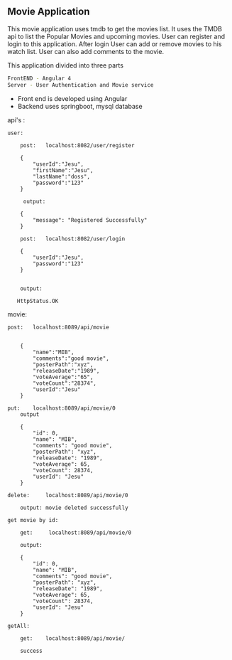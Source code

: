 ## Movie Application ##

This movie application uses tmdb to get the movies list.
It uses the TMDB api to list the Popular Movies and upcoming movies. User can register and login to this application. After login User can add or remove movies to his watch list.
User can also add comments to the movie.

This application divided into three parts

```sh
FrontEND - Angular 4
Server - User Authentication and Movie service
```
* Front end is developed using Angular
* Backend uses springboot, mysql database

api's :

    user:

        post:   localhost:8082/user/register

        {
            "userId":"Jesu",
            "firstName":"Jesu",
            "lastName":"doss",
            "password":"123"
        }
        
         output: 

        {
            "message": "Registered Successfully"
        }

        post:   localhost:8082/user/login

        {
            "userId":"Jesu",
            "password":"123"
        }


        output: 

       HttpStatus.OK

movie:

    post:   localhost:8089/api/movie


        {
            "name":"MIB",
            "comments":"good movie",
            "posterPath":"xyz",
            "releaseDate":"1989",
            "voteAverage":"65",
            "voteCount":"28374",
            "userId":"Jesu"
        }

    put:    localhost:8089/api/movie/0
        output

        {
            "id": 0,
            "name": "MIB",
            "comments": "good movie",
            "posterPath": "xyz",
            "releaseDate": "1989",
            "voteAverage": 65,
            "voteCount": 28374,
            "userId": "Jesu"
        }

    delete:     localhost:8089/api/movie/0

        output: movie deleted successfully

    get movie by id:

        get:     localhost:8089/api/movie/0

        output:

        {
            "id": 0,
            "name": "MIB",
            "comments": "good movie",
            "posterPath": "xyz",
            "releaseDate": "1989",
            "voteAverage": 65,
            "voteCount": 28374,
            "userId": "Jesu"
        }

    getAll:

        get:    localhost:8089/api/movie/

        success


